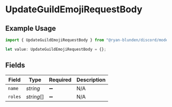 # UpdateGuildEmojiRequestBody

## Example Usage

```typescript
import { UpdateGuildEmojiRequestBody } from "@ryan-blunden/discord/models/operations";

let value: UpdateGuildEmojiRequestBody = {};
```

## Fields

| Field              | Type               | Required           | Description        |
| ------------------ | ------------------ | ------------------ | ------------------ |
| `name`             | *string*           | :heavy_minus_sign: | N/A                |
| `roles`            | *string*[]         | :heavy_minus_sign: | N/A                |